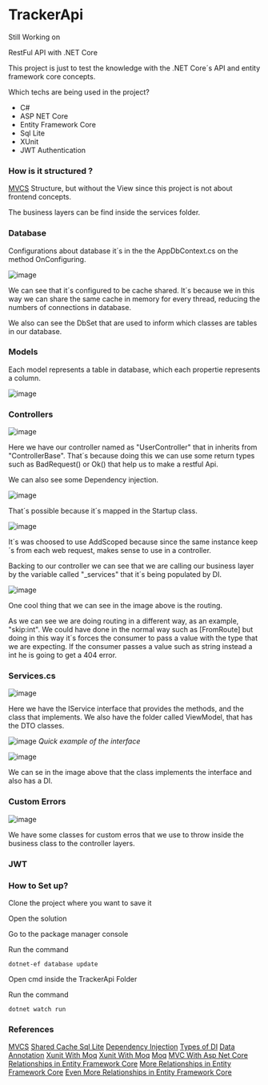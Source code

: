 # TrackerApi

Still Working on

RestFul API with .NET Core



This project is just to test the knowledge with the .NET Core´s API and entity framework core concepts.

Which techs are being used in the project?


- C#
- ASP NET Core
- Entity Framework Core
- Sql Lite
- XUnit
- JWT Authentication

### How is it structured ?


[MVCS](https://quantiphi.com/an-introduction-to-mvcs-architecture/) Structure, but without the View since this project is not about frontend concepts.

The business layers can be find inside the services folder.

### Database

Configurations about database it´s in the the AppDbContext.cs on the method OnConfiguring.

![image](https://user-images.githubusercontent.com/52872315/195220917-1c5da99a-c1ba-4162-bc66-42542405ef79.png)


We can see that it´s configured to be cache shared. It´s because we in this way we can share the same cache in memory for every thread, reducing the numbers of connections in database.

We also can see the DbSet that are used to inform which classes are tables in our database.

### Models

Each model represents a table in database, which each propertie represents a column.

![image](https://user-images.githubusercontent.com/52872315/195221328-249f2dd5-8dc1-45b5-a9f4-3c2b27fd6ed5.png)

### Controllers

![image](https://user-images.githubusercontent.com/52872315/195221421-f166200d-0f90-426e-a72d-f525bf517f10.png)

Here we have our controller named as "UserController" that in inherits from "ControllerBase". That´s because doing this we can use some return types such as BadRequest() or Ok() that help us to make a restful Api.

We can also see some Dependency injection.

![image](https://user-images.githubusercontent.com/52872315/195221862-7132358f-f29e-4c5f-a6f8-5c98a69dc80b.png)

That´s possible because it´s mapped in the Startup class.

![image](https://user-images.githubusercontent.com/52872315/195221990-d494c201-5437-4749-bdf8-60879fca448b.png)

It´s was choosed to use AddScoped because since the same instance keep´s from each web request, makes sense to use in a controller.

Backing to our controller we can see that we are calling our business layer by the variable called "_services" that it´s being populated by DI.

![image](https://user-images.githubusercontent.com/52872315/195222403-c0158fca-96ec-4ba5-ad4f-c37eba0365f6.png)

One cool thing that we can see in the image above is the routing.

As we can see we are doing routing in a different way, as an example, "skip:int". We could have done in the normal way such as [FromRoute] but doing in this way it´s forces the consumer to pass a value with the type that we are expecting. If the consumer passes a value such as string instead a int he is going to get a 404 error.

### Services.cs

![image](https://user-images.githubusercontent.com/52872315/195324794-2867ce29-ac30-4398-9e59-922cdecdaaf2.png)


Here we have the IService interface that provides the methods, and the class that implements. We also have the folder called ViewModel, that has the DTO classes.

![image](https://user-images.githubusercontent.com/52872315/195325797-34abecbf-8157-4968-bf6d-ec4a75e60c38.png)
*Quick example of the interface*

![image](https://user-images.githubusercontent.com/52872315/195326618-182ed49e-5ca7-44ae-ba0e-e681d552f660.png)


We can se in the image above that the class implements the interface and also has a DI.

### Custom Errors

![image](https://user-images.githubusercontent.com/52872315/195327653-5a093981-499a-4841-a5f5-f7216d8e14d6.png)

We have some classes for custom erros that we use to throw inside the business class to the controller layers.

### JWT



### How to Set up?

Clone the project where you want to save it

Open the solution

Go to the package manager console

Run the command

```
dotnet-ef database update
```

Open cmd inside the TrackerApi Folder

Run the command 

```
dotnet watch run
```



### References

[MVCS](https://quantiphi.com/an-introduction-to-mvcs-architecture/)
[Shared Cache Sql Lite](https://www.sqlite.org/sharedcache.html)
[Dependency Injection](https://www.tutorialsteacher.com/ioc/dependency-injection)
[Types of DI](https://stackoverflow.com/questions/38138100/addtransient-addscoped-and-addsingleton-services-differences)
[Data Annotation](https://www.macoratti.net/13/12/c_vdda.htm)
[Xunit With Moq](https://www.macoratti.net/19/10/cshp_unitestmoq1.htm)
[Xunit With Moq](https://www.macoratti.net/19/10/cshp_unitestmoq1.htm)
[Moq](https://softchris.github.io/pages/dotnet-moq.html#instruct-our-mock)
[MVC With Asp Net Core](https://www.macoratti.net/19/09/aspc_utst2.htm)
[Relationships in Entity Framework Core](https://www.c-sharpcorner.com/article/relationships-in-entity-framework-core/)
[More Relationships in Entity Framework Core](https://www.learnentityframeworkcore.com/relationships/managing-one-to-many-relationships)
[Even More Relationships in Entity Framework Core](https://medium.com/@alexandre.malavasi/série-entity-framework-relações-entre-tabelas-parte-6-f06abf0a00d)
